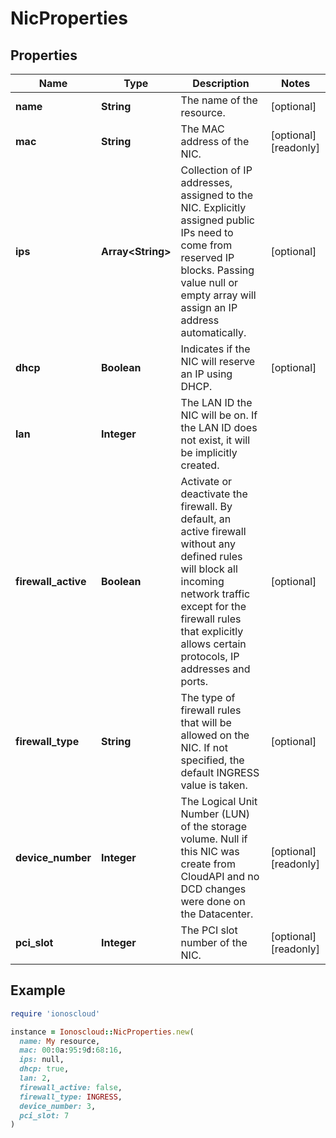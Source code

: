 # NicProperties

## Properties

| Name | Type | Description | Notes |
| ---- | ---- | ----------- | ----- |
| **name** | **String** | The name of the  resource. | [optional] |
| **mac** | **String** | The MAC address of the NIC. | [optional][readonly] |
| **ips** | **Array&lt;String&gt;** | Collection of IP addresses, assigned to the NIC. Explicitly assigned public IPs need to come from reserved IP blocks. Passing value null or empty array will assign an IP address automatically. | [optional] |
| **dhcp** | **Boolean** | Indicates if the NIC will reserve an IP using DHCP. | [optional] |
| **lan** | **Integer** | The LAN ID the NIC will be on. If the LAN ID does not exist, it will be implicitly created. |  |
| **firewall_active** | **Boolean** | Activate or deactivate the firewall. By default, an active firewall without any defined rules will block all incoming network traffic except for the firewall rules that explicitly allows certain protocols, IP addresses and ports. | [optional] |
| **firewall_type** | **String** | The type of firewall rules that will be allowed on the NIC. If not specified, the default INGRESS value is taken. | [optional] |
| **device_number** | **Integer** | The Logical Unit Number (LUN) of the storage volume. Null if this NIC was create from CloudAPI and no DCD changes were done on the Datacenter. | [optional][readonly] |
| **pci_slot** | **Integer** | The PCI slot number of the NIC. | [optional][readonly] |

## Example

```ruby
require 'ionoscloud'

instance = Ionoscloud::NicProperties.new(
  name: My resource,
  mac: 00:0a:95:9d:68:16,
  ips: null,
  dhcp: true,
  lan: 2,
  firewall_active: false,
  firewall_type: INGRESS,
  device_number: 3,
  pci_slot: 7
)
```


